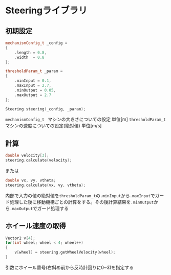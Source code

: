 # Steeringライブラリ

## 初期設定
```C++
mechanismConfig_t _config = 
{
    .length = 0.8,
    .width  = 0.8
};

thresholdParam_t _param = 
{
    .minInput = 0.1,
    .maxInput = 2.7,
    .minOutput = 0.05,
    .maxOutput = 2.7
};

Steering steering(_config, _param);
```

`mechanismConfig_t ` マシンの大きさについての設定 単位[m]
`thresholdParam_t  ` マシンの速度についての設定(絶対値) 単位[m/s]

## 計算
```C++
double velocity[3];
steering.calculate(velocity);
```
または
```C++
double vx, vy, vtheta;
steering.calculate(vx, vy, vtheta);
```

内部で入力の値の絶対値を`thresholdParam_t`の`.minInput`から`.maxInput`でガード処理した後に移動機構ごとの計算をする。その後計算結果を`.minOutput`から`.maxOutput`でガード処理する

## ホイール速度の取得
```C++
Vector2 v[4];
for(int wheel; wheel < 4; wheel++)
{
    v[wheel] = steering.getWheelVelocity(wheel);
}
```

引数にホイール番号(右斜め前から反時計回りに0~3)を指定する